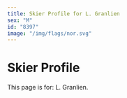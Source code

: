 ```yaml
---
title: Skier Profile for L. Granlien
sex: "M"
id: "8397"
image: "/img/flags/nor.svg" 
---
```


# Skier Profile

This page is for: L. Granlien.
    